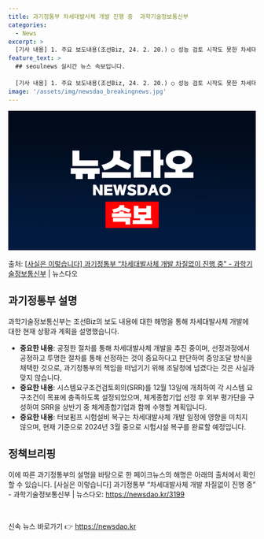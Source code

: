 ```yaml
---
title: 과기정통부 차세대발사체 개발 진행 중  과학기술정보통신부
categories:
  - News
excerpt: >
  [기사 내용] 1. 주요 보도내용(조선Biz, 24. 2. 20.) ○ 성능 검토 시작도 못한 차세대발사체.…
feature_text: >
  ## seoulnews 실시간 뉴스 속보입니다.

  [기사 내용] 1. 주요 보도내용(조선Biz, 24. 2. 20.) ○ 성능 검토 시작도 못한 차세대발사체.…
image: '/assets/img/newsdao_breakingnews.jpg'
---
```


![뉴스다오 속보](/assets/img/newsdao_breakingnews.jpg)

<p>출처: <a href="https://newsdao.kr/3199" rel="dofollow">[사실은 이렇습니다] 과기정통부 “차세대발사체 개발 차질없이 진행 중” - 과학기술정보통신부</a> | 뉴스다오</p>

<h2 data-ke-size="size26">과기정통부 설명</h2>
과학기술정보통신부는 조선Biz의 보도 내용에 대한 해명을 통해 차세대발사체 개발에 대한 현재 상황과 계획을 설명했습니다.

<ul>
  <li><b>중요한 내용</b>: 공정한 절차를 통해 차세대발사체 개발을 추진 중이며, 선정과정에서 공정하고 투명한 절차를 통해 선정하는 것이 중요하다고 판단하여 중앙조달 방식을 채택한 것으로, 과기정통부의 책임을 떠넘기기 위해 조달청에 넘겼다는 것은 사실과 맞지 않습니다.</li>
  <li><b>중요한 내용</b>: 시스템요구조건검토회의(SRR)를 12월 13일에 개최하여 각 시스템 요구조건이 목표에 충족하도록 설정되었으며, 체계종합기업 선정 후 외부 평가단을 구성하여 SRR을 상반기 중 체계종합기업과 함께 수행할 계획입니다.</li>
  <li><b>중요한 내용</b>: 터보펌프 시험설비 복구는 차세대발사체 개발 일정에 영향을 미치지 않으며, 현재 기준으로 2024년 3월 중으로 시험시설 복구를 완료할 예정입니다.</li>
</ul>

<h2 data-ke-size="size26">정책브리핑</h2>
이에 따른 과기정통부의 설명을 바탕으로 한 페이크뉴스의 해명은 아래의 출처에서 확인할 수 있습니다.  
[사실은 이렇습니다] 과기정통부 “차세대발사체 개발 차질없이 진행 중” - 과학기술정보통신부 | 뉴스다오: <a href="https://newsdao.kr/3199">https://newsdao.kr/3199</a>

<p data-ke-size="size16">&nbsp;</p> 

신속 뉴스 바로가기 👉 <a href="https://newsdao.kr" rel="dofollow">https://newsdao.kr</a>


